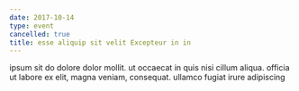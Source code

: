 ```yaml
---
date: 2017-10-14
type: event
cancelled: true
title: esse aliquip sit velit Excepteur in in
---
```

ipsum sit do dolore dolor mollit. ut occaecat in quis nisi cillum aliqua. officia ut labore ex elit, magna veniam, consequat. ullamco fugiat irure adipiscing